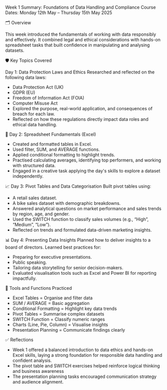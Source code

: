 Week 1 Summary: Foundations of Data Handling and Compliance
Course Dates: Monday 12th May – Thursday 15th May 2025

🗂️ Overview

This week introduced the fundamentals of working with data responsibly and effectively. 
It combined legal and ethical considerations with hands-on spreadsheet tasks that built confidence in manipulating and analysing datasets.

🛡️ Key Topics Covered

Day 1: Data Protection Laws and Ethics
Researched and reflected on the following data laws:
- Data Protection Act (UK)
- GDPR (EU)
- Freedom of Information Act (FOIA)
- Computer Misuse Act
- Explored the purpose, real-world application, and consequences of breach for each law.
- Reflected on how these regulations directly impact data roles and ethical data handling.

📅 Day 2: Spreadsheet Fundamentals (Excel)
- Created and formatted tables in Excel.
- Used filter, SUM, and AVERAGE functions.
- Applied conditional formatting to highlight trends.
- Practised calculating averages, identifying top performers, and working with structured data.
- Engaged in a creative task applying the day's skills to explore a dataset independently.

📈 Day 3: Pivot Tables and Data Categorisation
Built pivot tables using:
- A retail sales dataset.
- A bike sales dataset with demographic breakdowns.
- Answered analytical questions on market performance and sales trends by region, age, and gender.
- Used the SWITCH function to classify sales volumes (e.g., “High”, “Medium”, “Low”).
- Reflected on trends and formulated data-driven marketing insights.

📊 Day 4: Presenting Data Insights
Planned how to deliver insights to a board of directors.
Learned best practices for:
- Preparing for executive presentations.
- Public speaking.
- Tailoring data storytelling for senior decision-makers.
- Evaluated visualisation tools such as Excel and Power BI for reporting impactfully.

🧠 Tools and Functions Practiced
- Excel Tables = Organise and filter data
- SUM / AVERAGE =	Basic aggregation
- Conditional Formatting = Highlight key data trends
- Pivot Tables = Summarise complex datasets
- SWITCH Function	= Classify numeric ranges
- Charts (Line, Pie, Column) = Visualise insights
- Presentation Planning	= Communicate findings clearly

✅ Reflections
- Week 1 offered a balanced introduction to data ethics and hands-on Excel skills, laying a strong foundation for responsible data handling and confident analysis. 
- The pivot table and SWITCH exercises helped reinforce logical thinking and business awareness
- The presentation planning tasks encouraged communication strategy and audience alignment.


